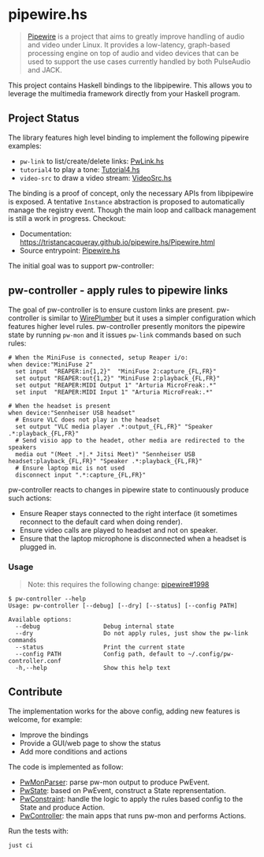# pipewire.hs

> [Pipewire](https://pipewire.org) is a project that aims to greatly improve handling of audio and video under Linux.
> It provides a low-latency, graph-based processing engine on top of audio and video devices that can be used to support the use cases currently handled by both PulseAudio and JACK.

This project contains Haskell bindings to the libpipewire.
This allows you to leverage the multimedia framework directly from your Haskell program.

## Project Status

The library features high level binding to implement the following pipewire examples:

- `pw-link` to list/create/delete links: [PwLink.hs](./pipewire/examples/PwLink.hs)
- `tutorial4` to play a tone: [Tutorial4.hs](./pipewire/examples/Tutorial4.hs)
- `video-src` to draw a video stream: [VideoSrc.hs](./pipewire/examples/VideoSrc.hs)

The binding is a proof of concept, only the necessary APIs from libpipewire is exposed.
A tentative `Instance` abstraction is proposed to automatically manage the registry event.
Though the main loop and callback management is still a work in progress.
Checkout:

- Documentation: <https://tristancacqueray.github.io/pipewire.hs/Pipewire.html>
- Source entrypoint: [Pipewire.hs](./pipewire/src/Pipewire.hs)

The initial goal was to support pw-controller:

## pw-controller - apply rules to pipewire links

The goal of pw-controller is to ensure custom links are present.
pw-controller is similar to [WirePlumber][wireplumber] but it uses a simpler configuration which features higher level rules.
pw-controller presently monitors the pipewire state by running `pw-mon` and it issues `pw-link` commands based on such rules:

```
# When the MiniFuse is connected, setup Reaper i/o:
when device:"MiniFuse 2"
  set input  "REAPER:in{1,2}"  "MiniFuse 2:capture_{FL,FR}"
  set output "REAPER:out{1,2}" "MiniFuse 2:playback_{FL,FR}"
  set output "REAPER:MIDI Output 1" "Arturia MicroFreak:.*"
  set input  "REAPER:MIDI Input 1" "Arturia MicroFreak:.*"

# When the headset is present
when device:"Sennheiser USB headset"
  # Ensure VLC does not play in the headset
  set output "VLC media player .*:output_{FL,FR}" "Speaker .*:playback_{FL,FR}"
  # Send visio app to the headet, other media are redirected to the speakers
  media out "(Meet .*|.* Jitsi Meet)" "Sennheiser USB headset:playback_{FL,FR}" "Speaker .*:playback_{FL,FR}"
  # Ensure laptop mic is not used
  disconnect input ".*:capture_{FL,FR}"
```

pw-controller reacts to changes in pipewire state to continuously produce such actions:

- Ensure Reaper stays connected to the right interface (it sometimes reconnect to the default card when doing render).
- Ensure video calls are played to headset and not on speaker.
- Ensure that the laptop microphone is disconnected when a headset is plugged in.

### Usage

> Note: this requires the following change: [pipewire#1998](https://gitlab.freedesktop.org/pipewire/pipewire/-/merge_requests/1998)

```ShellSession
$ pw-controller --help
Usage: pw-controller [--debug] [--dry] [--status] [--config PATH]

Available options:
  --debug                  Debug internal state
  --dry                    Do not apply rules, just show the pw-link commands
  --status                 Print the current state
  --config PATH            Config path, default to ~/.config/pw-controller.conf
  -h,--help                Show this help text
```

## Contribute

The implementation works for the above config, adding new features is welcome, for example:

- Improve the bindings
- Provide a GUI/web page to show the status
- Add more conditions and actions

The code is implemented as follow:

- [PwMonParser](./PwMonParser.hs): parse pw-mon output to produce PwEvent.
- [PwState](./PwState.hs): based on PwEvent, construct a State reprensentation.
- [PwConstraint](./PwConstraint.hs): handle the logic to apply the rules based config to the State and produce Action.
- [PwController](./PwController.hs): the main apps that runs pw-mon and performs Actions.

Run the tests with:

```
just ci
```

[wireplumber]: https://docs.pipewire.org/group__api__pw__core.html
